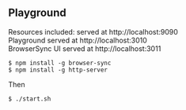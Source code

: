 
## Playground

Resources included: served at http://localhost:9090 \
Playground served at http://localhost:3010 \
BrowserSync UI served at http://localhost:3011

```
$ npm install -g browser-sync
$ npm install -g http-server
```

Then

```
$ ./start.sh
```



